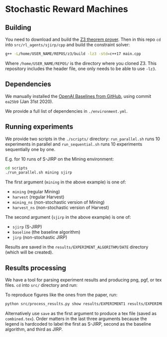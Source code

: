 # Stochastic Reward Machines

## Building

You need to download and build the [Z3 theorem prover](https://github.com/Z3Prover/z3). Then in this repo `cd` into `src/rl_agents/sjirp/cpp` and build the constraint solver:

```bash
g++ -L/home/USER_NAME/REPOS/z3/build -lz3 -std=c++17 main.cpp
```

Where `/home/USER_NAME/REPOS/` is the directory where you cloned Z3. This repository includes the header file, one only needs to be able to use `-lz3`.

## Dependencies

We manually installed the [OpenAI Baselines from GitHub](https://github.com/openai/baselines), using commit `ea25b9` (Jan 31st 2020).

We provide a full list of dependencies in `./environment.yml`.

## Running experiments

We provide two scripts in the `./scripts/` directory: `run_parallel.sh` runs 10 experiments in parallel and `run_sequential.sh` runs 10 experiments sequentially one by one.

E.g. for 10 runs of S-JIRP on the Mining environment:

```bash
cd scripts
./run_parallel.sh mining sjirp
```

The first argument (`mining` in the above example) is one of:

 - `mining` (regular Mining)
 - `harvest` (regular Harvest)
 - `mining_ns` (non-stochastic version of Mining)
 - `harvest_ns` (non-stochastic version of Harvest)

The second argument (`sjirp` in the above example) is one of:

 - `sjirp` (S-JIRP)
 - `baseline` (the baseline algorithm)
 - `jirp` (non-stochastic JIRP)

Results are saved in the `results/EXPERIMENT_ALGORITHM/DATE` directory (which will be created).

## Results processing

We have a tool for parsing experiment results and producing png, pgf, or tex files. `cd` into `src/` directory and run:

To reproduce figures like the ones from the paper, run:

```bash
python src/process_results.py show results/EXPERIMENT1 results/EXPERIMENT2 results/EXPERIMENT3
```

Alternatively use `save` as the first argument to produce a tex file (saved as `combined.tex`). Order matters in the last three arguments because the legend is hardcoded to label the first as S-JIRP, second as the baseline algorithm, and third as JIRP.
